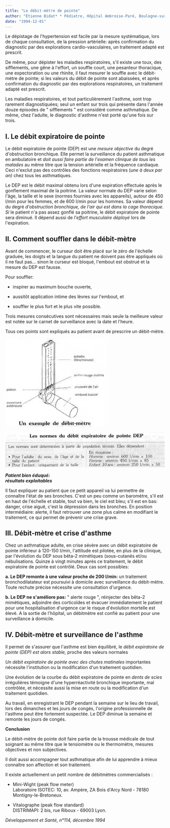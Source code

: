 ```yaml
---
title: "Le débit-mètre de pointe"
author: "Étienne Bidat* * Pédiatre, Hôpital Ambroise-Paré, Boulogne-sur-Seine."
date: "1994-12-01"
---
```


Le dépistage de l'hypertension est facile par la mesure systématique, lors de chaque consultation, de la pression artérielle: après confirmation du diagnostic par des explorations cardio-vasculaires, un traitement adapté est prescrit.

De même, pour dépister les maladies respiratoires, s'il existe une toux, des sifflements, une gêne à l'effort, un souffle court, une pesanteur thoracique, une expectoration ou une rhinite, il faut mesurer le souffle avec le débit-mètre de pointe; si les valeurs du débit de pointe sont abaissées, et après confirmation du diagnostic par des explorations respiratoires, un traitement adapté est prescrit.

Les maladies respiratoires, et tout particulièrement l'asthme, sont trop rarement diagnostiquées; seul un enfant sur trois qui présente dans l'année douze épisodes de " sifflements " est considéré comme asthmatique. De même, chez l'adulte, le diagnostic d'asthme n'est porté qu'une fois sur trois.

## **I. Le débit expiratoire de pointe**

Le débit expiratoire de pointe (DEP) est une _mesure objective_ du degré d'obstruction bronchique. Elle permet la surveillance du patient asthmatique en ambulatoire et _doit_ _aussi faire partie de l'examen clinique de_ _tous les malades_ au même titre que la tension artérielle et la fréquence cardiaque. Ceci n'exclut pas des contrôles des fonctions respiratoires (_une_ _à deux par an)_ chez tous les asthmatiques.

Le DEP est le débit maximal obtenu lors d'une expiration effectuée après le gonflement maximal de la poitrine. La valeur normale du DEP varie selon l'âge, la taille et le sexe (normes fournies avec les appareils), autour de 450 I/min pour les femmes, et de 600 I/min pour les hommes. Sa valeur dépend du degré _d'obstruction bronchique,_ _de l'air qui est dans la cage thoracique. Si_ le patient n'a pas assez gonflé sa poitrine, le débit expiratoire de pointe sera diminué. Il dépend aussi de _l'effort musculaire déployé_ lors de l'expiration.

## **II. Comment souffler dans le débit-mètre**

Avant de commencer, le curseur doit être placé sur le zéro de l'échelle graduée, les doigts et la langue du patient ne doivent pas être appliqués où il ne faut pas... sinon le curseur est bloqué, l'embout est obstrué et la mesure du DEP est fausse.

Pour souffler:

- inspirer au maximum bouche ouverte,

- aussitôt application intime des lèvres sur l'embout, et

- souffler le plus fort et le plus vite possible.

Trois mesures consécutives sont nécessaires mais seule la meilleure valeur est notée sur le carnet de surveillance avec la date et l'heure.

Tous ces points sont expliqués au patient avant de prescrire un débit-mètre.


![](i617-1.jpg)



![](i617-2.jpg)


**_Patient bien éduqué:_**  
**_résultats exploitables_**

Il faut expliquer au patient que ce petit appareil va lui permettre de connaître l'état de ses bronches. C'est un peu comme un baromètre, s'il est en haut de l'échelle et stable, tout va bien, le ciel est bleu; s'il est en bas: danger, crise aiguë, c'est la dépression dans les bronches. En position intermédiaire: alerte, il faut retrouver une zone plus calme en modifiant le traitement, ce qui permet de prévenir une crise grave.

## **III. Débit-mètre et crise d'asthme**

Chez un asthmatique adulte, en crise sévère avec un débit expiratoire de pointe inférieur à 120-150 I/min, l'attitude est pilotée, en plus de la clinique, par l'évolution du DEP sous bêta-2 mimétiques (sous-cutanés et/ou nébulisations. Quinze à vingt minutes après ce traitement, le débit expiratoire de pointe est contrôlé. Deux cas sont possibles:

**a. Le DEP remonte à une valeur proche de 200 I/min:** un traitement bronchodilatateur est poursuivi à domicile avec surveillance du débit-mètre. Toute rechute précise nécessite une consultation d'urgence.

**b. Le DEP ne s'améliore pas:** " alerte rouge ", réinjecter des bêta-2 mimétiques, adjoindre des corticoïdes et évacuer immédiatement le patient pour une hospitalisation d'urgence car le risque d'évolution mortelle est élevé. A la sortie de l'hôpital, un débitmètre est confié au patient pour une surveillance à domicile.

## **IV. Débit-mètre** **et surveillance** **de l'asthme**

Il permet de s'assurer que l'asthme est bien équilibré, le _débit expiratoire de pointe (DEP)_ _est alors stable,_ proche des valeurs normales

_Un débit expiratoire de pointe avec des chutes matinales_ importantes nécessite l'institution ou la modification d'un traitement quotidien.

Une évolution de la courbe du débit expiratoire de pointe en _dents de scies_ irrégulières témoigne d'une hyperréactivité bronchique importante, mal contrôlée, et nécessite aussi la mise en route ou la modification d'un traitement quotidien.

Au travail, en enregistrant le DEP pendant la semaine sur le lieu de travail, lors des dimanches et les jours de congés, l'origine professionnelle de l'asthme peut être fortement suspectée. Le DEP diminue la semaine et remonte les jours de congés.

**Conclusion**

Le débit-mètre de pointe doit faire partie de la trousse médicale de tout soignant au même titre que le tensiomètre ou le thermomètre, mesures objectives et non subjectives.

Il doit aussi accompagner tout asthmatique afin de lui apprendre à mieux connaître son affection et son traitement.

Il existe actuellement un petit nombre de débitmètres commercialisés :

- Mini-Wight (peak flow meter)  
Laboratoire ISOTEC: 10, av. Ampère, ZA Bois d'Arcy Nord - 78180 Montigny-le-Bretoneux.

- Vitalographe (peak flow standard)  
DISTRIMAPI: 2 bis, rue Riboux - 69003 Lyon.

_Développement et Santé, n°114, décembre 1994_
